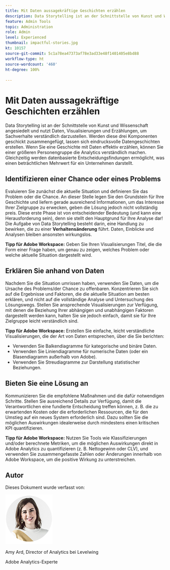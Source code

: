 ```yaml
---
title: Mit Daten aussagekräftige Geschichten erzählen
description: Data Storytelling ist an der Schnittstelle von Kunst und Wissenschaft angesiedelt und nutzt Daten, Visualisierungen und Erzählungen, um Sachverhalte verständlich darzustellen.  Werden diese drei Komponenten geschickt zusammengefügt, lassen sich eindrucksvolle Datengeschichten erstellen. Wenn Sie eine Geschichte mit Daten effektiv erzählen, können Sie einer größeren Personengruppe die Analytics verständlich machen. Gleichzeitig werden datenbasierte Entscheidungsfindungen ermöglicht, was einen beträchtlichen Mehrwert für ein Unternehmen darstellt.
feature: Admin Tools
topic: Administration
role: Admin
level: Experienced
thumbnail: impactful-stories.jpg
kt: 10157
source-git-commit: 5c1a78ea47373af78e3ad33e48f1401405e8bd88
workflow-type: ht
source-wordcount: '460'
ht-degree: 100%

---
```



# Mit Daten aussagekräftige Geschichten erzählen

Data Storytelling ist an der Schnittstelle von Kunst und Wissenschaft angesiedelt und nutzt Daten, Visualisierungen und Erzählungen, um Sachverhalte verständlich darzustellen.  Werden diese drei Komponenten geschickt zusammengefügt, lassen sich eindrucksvolle Datengeschichten erstellen. Wenn Sie eine Geschichte mit Daten effektiv erzählen, können Sie einer größeren Personengruppe die Analytics verständlich machen. Gleichzeitig werden datenbasierte Entscheidungsfindungen ermöglicht, was einen beträchtlichen Mehrwert für ein Unternehmen darstellt.

## Identifizieren einer Chance oder eines Problems

Evaluieren Sie zunächst die aktuelle Situation und definieren Sie das Problem oder die Chance. An dieser Stelle legen Sie den Grundstein für Ihre Geschichte und liefern gerade ausreichend Informationen, um das Interesse Ihrer Zielgruppe zu erwecken, geben die Lösung jedoch nicht vollständig preis. Diese erste Phase ist von entscheidender Bedeutung (und kann eine Herausforderung sein), denn sie stellt den Hauptgrund für Ihre Analyse dar!  Die Aufgabe von Data Storytelling besteht darin, eine Handlung zu bewirken, die zu einer **Verhaltensänderung** führt. Daten, Einblicke und Analysen bleiben ansonsten wirkungslos.

**Tipp für Adobe Workspace:** Geben Sie Ihren Visualisierungen Titel, die die Form einer Frage haben, um genau zu zeigen, welches Problem oder welche aktuelle Situation dargestellt wird.

## Erklären Sie anhand von Daten

Nachdem Sie die Situation umrissen haben, verwenden Sie Daten, um die Ursache des Problems/der Chance zu offenbaren. Konzentrieren Sie sich auf die Ergebnisse und Faktoren, die die aktuelle Situation am besten erklären, und nicht auf die vollständige Analyse und Untersuchung des Lösungswegs.  Stellen Sie ansprechende Visualisierungen zur Verfügung, mit denen die Beziehung Ihrer abhängigen und unabhängigen Faktoren dargestellt werden kann, halten Sie sie jedoch einfach, damit sie für Ihre Zielgruppe leicht verständlich sind.

**Tipp für Adobe Workspace:**
Erstellen Sie einfache, leicht verständliche Visualisierungen, die der Art von Daten entsprechen, über die Sie berichten:

* Verwenden Sie Balkendiagramme für kategorische und binäre Daten.
* Verwenden Sie Liniendiagramme für numerische Daten (oder ein Blasendiagramm außerhalb von Adobe).
* Verwenden Sie Streudiagramme zur Darstellung statistischer Beziehungen.

## Bieten Sie eine Lösung an

Kommunizieren Sie die empfohlene Maßnahmen und die dafür notwendigen Schritte.  Stellen Sie ausreichend Details zur Verfügung, damit die Verantwortlichen eine fundierte Entscheidung treffen können, z. B. die zu erwartenden Kosten oder die erforderlichen Ressourcen, die für den Umstieg auf ein neues System erforderlich sind. Dazu sollten Sie die möglichen Auswirkungen idealerweise durch mindestens einen kritischen KPI quantifizieren.

**Tipp für Adobe Workspace:** Nutzen Sie Tools wie Klassifizierungen und/oder berechnete Metriken, um die möglichen Auswirkungen direkt in Adobe Analytics zu quantifizieren (z. B. Nettogewinn oder CLV), und verwenden Sie zusammengefasste Zahlen oder Änderungen innerhalb von Adobe Workspace, um die positive Wirkung zu unterstreichen.

## Autor

Dieses Dokument wurde verfasst von:

![Amy Ard](assets/amy-ard-headshot-small.png)

Amy Ard, Director of Analytics bei Levelwing

Adobe Analytics-Experte
